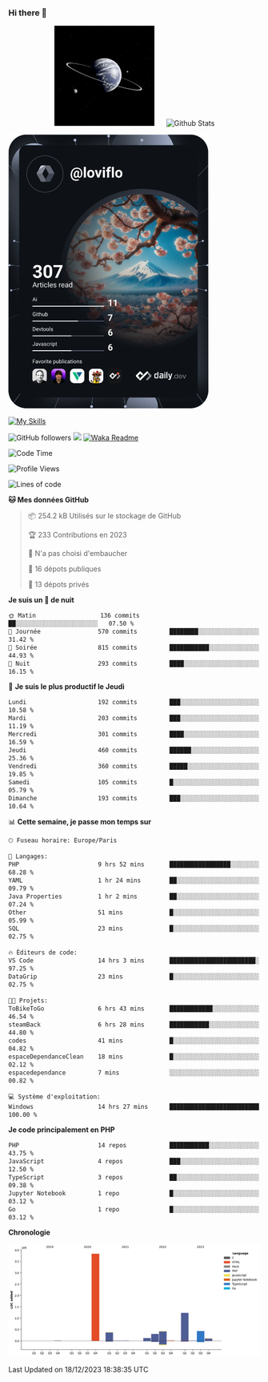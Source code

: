### Hi there 👋

<p align="center">
  <img src="https://github.com/Loviflo/Loviflo/blob/main/img/portrait.jpg" alt="Loviflo" height="200" style="margin-right: 20px"/>
  <img src="https://github-readme-stats.vercel.app/api?username=Loviflo&show_icons=true&theme=graywhite" alt="Github Stats" />
</p>

<a href="https://app.daily.dev/loviflo"><img src="https://github.com/loviflo/loviflo/blob/main/devcard.svg" width="400" alt="Loviflo's Dev Card"/></a>


[![My Skills](https://skillicons.dev/icons?i=php,laravel,symfony,mysql,js,ts,html,css,sass,angular,docker,webpack,vscode,figma,git,github,gitlab)](https://skillicons.dev)


![GitHub followers](https://img.shields.io/github/followers/Loviflo?label=Follow&style=social)
![](https://visitor-badge.glitch.me/badge?page_id=Loviflo.Loviflo)
[![Waka Readme](https://github.com/Loviflo/Loviflo/actions/workflows/update-stats.yml/badge.svg)](https://github.com/Loviflo/Loviflo/actions/workflows/update-stats.yml)

<!--START_SECTION:waka-->
![Code Time](http://img.shields.io/badge/Code%20Time-1%2C724%20hrs%2043%20mins-blue)

![Profile Views](http://img.shields.io/badge/Vues%20du%20profil-0-blue)

![Lines of code](https://img.shields.io/badge/Depuis%20Hello%20World%2C%20j%27ai%20%C3%A9crit-6.8%20million%20Lignes%20de%20code-blue)

**🐱 Mes données GitHub** 

> 📦 254.2 kB Utilisés sur le stockage de GitHub 
 > 
> 🏆 233 Contributions en 2023
 > 
> 🚫 N'a pas choisi d'embaucher
 > 
> 📜 16 dépots publiques 
 > 
> 🔑 13 dépots privés 
 > 
**Je suis un 🦉 de nuit** 

```text
🌞 Matin                  136 commits         ██░░░░░░░░░░░░░░░░░░░░░░░   07.50 % 
🌆 Journée                570 commits         ████████░░░░░░░░░░░░░░░░░   31.42 % 
🌃 Soirée                 815 commits         ███████████░░░░░░░░░░░░░░   44.93 % 
🌙 Nuit                   293 commits         ████░░░░░░░░░░░░░░░░░░░░░   16.15 % 
```
📅 **Je suis le plus productif le Jeudi** 

```text
Lundi                    192 commits         ███░░░░░░░░░░░░░░░░░░░░░░   10.58 % 
Mardi                    203 commits         ███░░░░░░░░░░░░░░░░░░░░░░   11.19 % 
Mercredi                 301 commits         ████░░░░░░░░░░░░░░░░░░░░░   16.59 % 
Jeudi                    460 commits         ██████░░░░░░░░░░░░░░░░░░░   25.36 % 
Vendredi                 360 commits         █████░░░░░░░░░░░░░░░░░░░░   19.85 % 
Samedi                   105 commits         █░░░░░░░░░░░░░░░░░░░░░░░░   05.79 % 
Dimanche                 193 commits         ███░░░░░░░░░░░░░░░░░░░░░░   10.64 % 
```


📊 **Cette semaine, je passe mon temps sur** 

```text
🕑︎ Fuseau horaire: Europe/Paris

💬 Langages: 
PHP                      9 hrs 52 mins       █████████████████░░░░░░░░   68.28 % 
YAML                     1 hr 24 mins        ██░░░░░░░░░░░░░░░░░░░░░░░   09.79 % 
Java Properties          1 hr 2 mins         ██░░░░░░░░░░░░░░░░░░░░░░░   07.24 % 
Other                    51 mins             █░░░░░░░░░░░░░░░░░░░░░░░░   05.99 % 
SQL                      23 mins             █░░░░░░░░░░░░░░░░░░░░░░░░   02.75 % 

🔥 Éditeurs de code: 
VS Code                  14 hrs 3 mins       ████████████████████████░   97.25 % 
DataGrip                 23 mins             █░░░░░░░░░░░░░░░░░░░░░░░░   02.75 % 

🐱‍💻 Projets: 
ToBikeToGo               6 hrs 43 mins       ████████████░░░░░░░░░░░░░   46.54 % 
steamBack                6 hrs 28 mins       ███████████░░░░░░░░░░░░░░   44.80 % 
codes                    41 mins             █░░░░░░░░░░░░░░░░░░░░░░░░   04.82 % 
espaceDependanceClean    18 mins             █░░░░░░░░░░░░░░░░░░░░░░░░   02.12 % 
espacedependance         7 mins              ░░░░░░░░░░░░░░░░░░░░░░░░░   00.82 % 

💻 Système d'exploitation: 
Windows                  14 hrs 27 mins      █████████████████████████   100.00 % 
```

**Je code principalement en PHP** 

```text
PHP                      14 repos            ███████████░░░░░░░░░░░░░░   43.75 % 
JavaScript               4 repos             ███░░░░░░░░░░░░░░░░░░░░░░   12.50 % 
TypeScript               3 repos             ██░░░░░░░░░░░░░░░░░░░░░░░   09.38 % 
Jupyter Notebook         1 repo              █░░░░░░░░░░░░░░░░░░░░░░░░   03.12 % 
Go                       1 repo              █░░░░░░░░░░░░░░░░░░░░░░░░   03.12 % 
```



**Chronologie**

![Lines of Code chart](https://raw.githubusercontent.com/Loviflo/Loviflo/main/assets/bar_graph.png)


 Last Updated on 18/12/2023 18:38:35 UTC
<!--END_SECTION:waka-->
